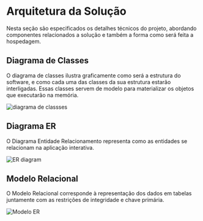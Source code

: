 # Arquitetura da Solução

Nesta seção são especificados os detalhes técnicos do projeto, abordando componentes relacionados a solução e também a forma como será feita a hospedagem.

## Diagrama de Classes

O diagrama de classes ilustra graficamente como será a estrutura do software, e como cada uma das classes da sua estrutura estarão interligadas. Essas classes servem de modelo para materializar os objetos que executarão na memória.

![diagrama de classses](https://user-images.githubusercontent.com/78181968/134985712-8d241f6a-02c6-48f6-9997-28878f8c0aaf.jpg)


## Diagrama ER

O Diagrama Entidade Relacionamento representa como as entidades se relacionam na aplicação interativa.

![ER diagram](https://user-images.githubusercontent.com/78181968/134986086-2ce88db3-6768-4e7e-be2d-ef91a7747e25.png)

## Modelo Relacional

O Modelo Relacional corresponde à representação dos dados em tabelas juntamente com as restrições de integridade e chave primária.

![Modelo ER ](https://user-images.githubusercontent.com/78181968/135537983-4f1ec51b-e119-4f16-ace1-cfb3b58f6466.png)
